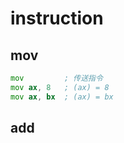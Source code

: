 # instruction

## mov

```asm
mov         ; 传送指令
mov ax, 8   ; (ax) = 8
mov ax, bx  ; (ax) = bx
```

## add 